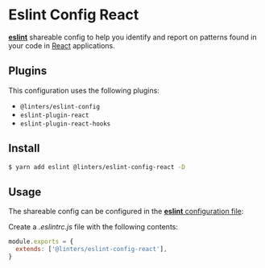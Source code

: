# Eslint Config React

[**eslint**](https://github.com/eslint/eslint) shareable config to help you identify and report on patterns found in your code in [React](https://github.com/facebook/react) applications.

## Plugins

This configuration uses the following plugins:

- `@linters/eslint-config`
- `eslint-plugin-react`
- `eslint-plugin-react-hooks`

## Install

```bash
$ yarn add eslint @linters/eslint-config-react -D
```

## Usage

The shareable config can be configured in the [**eslint** configuration file](https://eslint.org/docs/user-guide/configuring):

Create a _.eslintrc.js_ file with the following contents:

```js
module.exports = {
  extends: ['@linters/eslint-config-react'],
}
```
